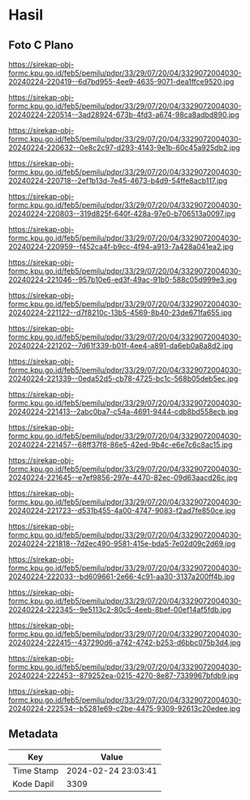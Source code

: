 # Hasil

## Foto C Plano

https://sirekap-obj-formc.kpu.go.id/feb5/pemilu/pdpr/33/29/07/20/04/3329072004030-20240224-220419--6d7bd955-4ee9-4635-9071-dea1ffce9520.jpg

https://sirekap-obj-formc.kpu.go.id/feb5/pemilu/pdpr/33/29/07/20/04/3329072004030-20240224-220514--3ad28924-673b-4fd3-a674-98ca8adbd890.jpg

https://sirekap-obj-formc.kpu.go.id/feb5/pemilu/pdpr/33/29/07/20/04/3329072004030-20240224-220632--0e8c2c97-d293-4143-9e1b-60c45a925db2.jpg

https://sirekap-obj-formc.kpu.go.id/feb5/pemilu/pdpr/33/29/07/20/04/3329072004030-20240224-220718--2ef1b13d-7e45-4673-b4d9-54ffe8acb117.jpg

https://sirekap-obj-formc.kpu.go.id/feb5/pemilu/pdpr/33/29/07/20/04/3329072004030-20240224-220803--319d825f-640f-428a-97e0-b706513a0097.jpg

https://sirekap-obj-formc.kpu.go.id/feb5/pemilu/pdpr/33/29/07/20/04/3329072004030-20240224-220959--f452ca4f-b9cc-4f94-a913-7a428a041ea2.jpg

https://sirekap-obj-formc.kpu.go.id/feb5/pemilu/pdpr/33/29/07/20/04/3329072004030-20240224-221046--957b10e6-ed3f-49ac-91b0-588c05d999e3.jpg

https://sirekap-obj-formc.kpu.go.id/feb5/pemilu/pdpr/33/29/07/20/04/3329072004030-20240224-221122--d7f8210c-13b5-4569-8b40-23de671fa655.jpg

https://sirekap-obj-formc.kpu.go.id/feb5/pemilu/pdpr/33/29/07/20/04/3329072004030-20240224-221202--7d61f339-b01f-4ee4-a891-da6eb0a8a8d2.jpg

https://sirekap-obj-formc.kpu.go.id/feb5/pemilu/pdpr/33/29/07/20/04/3329072004030-20240224-221339--0eda52d5-cb78-4725-bc1c-568b05deb5ec.jpg

https://sirekap-obj-formc.kpu.go.id/feb5/pemilu/pdpr/33/29/07/20/04/3329072004030-20240224-221413--2abc0ba7-c54a-4691-9444-cdb8bd558ecb.jpg

https://sirekap-obj-formc.kpu.go.id/feb5/pemilu/pdpr/33/29/07/20/04/3329072004030-20240224-221457--68ff37f8-86e5-42ed-9b4c-e6e7c6c8ac15.jpg

https://sirekap-obj-formc.kpu.go.id/feb5/pemilu/pdpr/33/29/07/20/04/3329072004030-20240224-221645--e7ef9856-297e-4470-82ec-09d63aacd26c.jpg

https://sirekap-obj-formc.kpu.go.id/feb5/pemilu/pdpr/33/29/07/20/04/3329072004030-20240224-221723--d531b455-4a00-4747-9083-f2ad7fe850ce.jpg

https://sirekap-obj-formc.kpu.go.id/feb5/pemilu/pdpr/33/29/07/20/04/3329072004030-20240224-221818--7d2ec490-9581-415e-bda5-7e02d09c2d69.jpg

https://sirekap-obj-formc.kpu.go.id/feb5/pemilu/pdpr/33/29/07/20/04/3329072004030-20240224-222033--bd609661-2e66-4c91-aa30-3137a200ff4b.jpg

https://sirekap-obj-formc.kpu.go.id/feb5/pemilu/pdpr/33/29/07/20/04/3329072004030-20240224-222345--9e5113c2-80c5-4eeb-8bef-00ef14af5fdb.jpg

https://sirekap-obj-formc.kpu.go.id/feb5/pemilu/pdpr/33/29/07/20/04/3329072004030-20240224-222415--437290d6-a742-4742-b253-d6bbc075b3d4.jpg

https://sirekap-obj-formc.kpu.go.id/feb5/pemilu/pdpr/33/29/07/20/04/3329072004030-20240224-222453--879252ea-0215-4270-8e87-7339967bfdb9.jpg

https://sirekap-obj-formc.kpu.go.id/feb5/pemilu/pdpr/33/29/07/20/04/3329072004030-20240224-222534--b5281e69-c2be-4475-9309-92613c20edee.jpg


## Metadata

| Key        | Value               |
| ---------- | ------------------- |
| Time Stamp | 2024-02-24 23:03:41 |
| Kode Dapil | 3309                |




